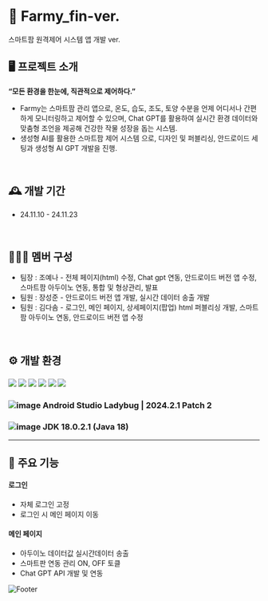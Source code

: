 # 🌱 Farmy_fin-ver.
스마트팜 원격제어 시스템 앱 개발 ver.

## 🖥️ 프로젝트 소개
**“모든 환경을 한눈에, 직관적으로 제어하다.”**
- Farmy는 스마트팜 관리 앱으로, 온도, 습도, 조도, 토양 수분을 언제 어디서나 간편하게 모니터링하고 제어할 수 있으며, Chat GPT를 활용하여 실시간 환경 데이터와 맞춤형 조언을 제공해 건강한 작물 성장을 돕는 시스템.
- 생성형 AI를 활용한 스마트팜 제어 시스템 으로, 디자인 및 퍼블리싱, 안드로이드 세팅과 생성형 AI GPT 개발을 진행. 
<br>

## 🕰️ 개발 기간
- 24.11.10 - 24.11.23
<br>

## 🧑‍🤝‍🧑 멤버 구성
- 팀장 : 조예나 - 전체 페이지(html) 수정, Chat gpt 연동, 안드로이드 버전 앱 수정, 스마트팜 아두이노 연동, 통합 및 형상관리, 발표
- 팀원 : 장성준 - 안드로이드 버전 앱 개발, 실시간 데이터 송출 개발
- 팀원 : 김다솜 - 로그인, 메인 페이지, 상세페이지(팝업) html 퍼블리싱 개발, 스마트팜 아두이노 연동, 안드로이드 버전 앱 수정
<br>

## ⚙️ 개발 환경
### <img src="https://img.shields.io/badge/HTML5-E34F26?style=flat-square&logo=html5&logoColor=white"/> <img src="https://img.shields.io/badge/CSS3-1572B6?style=flat-square&logo=css3&logoColor=white"/> <img src="https://img.shields.io/badge/JavaScript-F7DF1E?style=flat-square&logo=JavaScript&logoColor=white"/> <img src="https://img.shields.io/badge/Arduino-00878F?style=flat-square&logo=Arduino&logoColor=white"/> <img src="https://img.shields.io/badge/Android Studio-3DDC84?style=flat-square&logo=Android Studio&logoColor=white"/> <img src="https://img.shields.io/badge/Java-C00000?style=flat-square&logo=Java&logoColor=white"/>

### ![image](https://img.icons8.com/?size=30&id=04OFrkjznvcd&format=png&color=000000) Android Studio Ladybug | 2024.2.1 Patch 2
### ![image](https://img.icons8.com/?size=30&id=13679&format=png&color=000000) JDK 18.0.2.1 (Java 18)

---
## 📌 주요 기능
#### 로그인
- 자체 로그인 고정
- 로그인 시 메인 페이지 이동
#### 메인 페이지
- 아두이노 데이터값 실시간데이터 송출
- 스마트판 연동 관리 ON, OFF 토클
- Chat GPT API 개발 및 연동

![Footer](https://capsule-render.vercel.app/api?type=waving&color=auto&height=200&section=footer)
